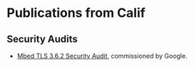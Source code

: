 # Publications from Calif

## Security Audits

* [Mbed TLS 3.6.2 Security Audit](security-audits/mbed-tls-3.6.2/Mbed-TLS-3.6.2-Security-Audit-Report.pdf), commissioned by Google.
